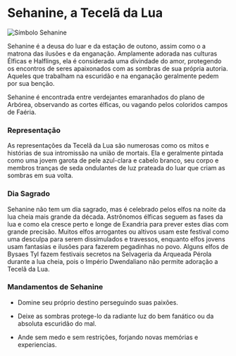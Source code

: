 # **Sehanine,** a Tecelã da Lua
![Símbolo Sehanine](https://github.com/Iago31/Exandria-Players/blob/master/assets/S%C3%ADmbolo%20de%20Sehanine.png?raw=true)

Sehanine é a deusa do luar e da estação de outono, assim como o a matrona das ilusões e da enganação. Amplamente adorada nas culturas Élficas e Halflings, ela é considerada uma divindade do amor, protegendo os encontros de seres apaixonados com as sombras de sua própria autoria. Aqueles que trabalham na escuridão e na enganação geralmente pedem por sua benção.

Sehanine é encontrada entre verdejantes emaranhados do plano de Arbórea, observando as cortes élficas, ou vagando pelos coloridos campos de Faéria.
### **Representação**
As representações da Tecelã da Lua são numerosas como os mitos e histórias de sua intromissão na união de mortais. Ela e geralmente pintada como uma jovem garota de pele azul-clara e cabelo branco, seu corpo e membros tranças de seda ondulantes de luz prateada do luar que criam as sombras em sua volta.
### **Dia Sagrado**
Sehanine não tem um dia sagrado, mas é celebrado pelos elfos na noite da lua cheia mais grande da década. Astrônomos élficas seguem as fases da lua e como ela cresce perto e longe de Exandria para prever estes dias com grande precisão. Muitos elfos arrogantes ou altivos usam este festival como uma desculpa para serem dissimulados e travessos, enquanto elfos jovens usam fantasias e ilusões para fazerem pegadinhas no povo. Alguns elfos de Bysaes Tyl fazem festivais secretos na Selvageria da Arqueada Pérola durante a lua cheia, pois o Império Dwendaliano não permite adoração a Tecelã da Lua.
### **Mandamentos de Sehanine**
- Domine seu próprio destino perseguindo suas paixões.

- Deixe as sombras protege-lo da radiante luz do bem fanático ou da absoluta escuridão do mal.

- Ande sem medo e sem restrições, forjando novas memórias e experiencias.